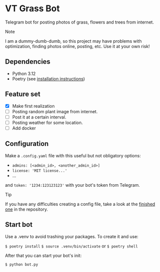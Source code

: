 # VT Grass Bot

Telegram bot for posting photos of grass, flowers and trees from internet.

> [!NOTE]
> I am a dummy-dumb-dumb, so this project may have problems with optimization, finding photos online, posting, etc. Use it at your own risk!

## Dependencies

- Python 3.12
- Poetry (see [installation instructions](https://python-poetry.org/docs/#installation))

## Feature set

- [x] Make first realization
- [ ] Posting random plant image from internet.
- [ ] Post it at a certain interval.
- [ ] Posting weather for some location.
- [ ] Add docker

## Configuration

Make a `.config.yaml` file with this useful but not obligatory options:
- ```admins: [<admin_id>, <another_admin_id>]```
- ```license: 'MIT license...'```
- ...

and `token: '1234:123123123'` with your bot's token from Telegram.

> [!TIP]
> If you have any difficulties creating a config file, take a look at the [finished one](./config.yaml) in the repository.

## Start bot

Use a .venv to avoid trashing your packages. To create it and use:

```$ poetry install```
```$ source .venv/bin/activate``` or ```$ poetry shell```

After that you can start your bot's init:

```$ python bot.py```
